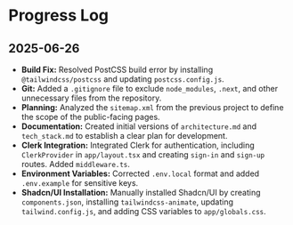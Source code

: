 # Progress Log

## 2025-06-26

- **Build Fix:** Resolved PostCSS build error by installing `@tailwindcss/postcss` and updating `postcss.config.js`.
- **Git:** Added a `.gitignore` file to exclude `node_modules`, `.next`, and other unnecessary files from the repository.
- **Planning:** Analyzed the `sitemap.xml` from the previous project to define the scope of the public-facing pages.
- **Documentation:** Created initial versions of `architecture.md` and `tech_stack.md` to establish a clear plan for development.
- **Clerk Integration:** Integrated Clerk for authentication, including `ClerkProvider` in `app/layout.tsx` and creating `sign-in` and `sign-up` routes. Added `middleware.ts`.
- **Environment Variables:** Corrected `.env.local` format and added `.env.example` for sensitive keys.
- **Shadcn/UI Installation:** Manually installed Shadcn/UI by creating `components.json`, installing `tailwindcss-animate`, updating `tailwind.config.js`, and adding CSS variables to `app/globals.css`.